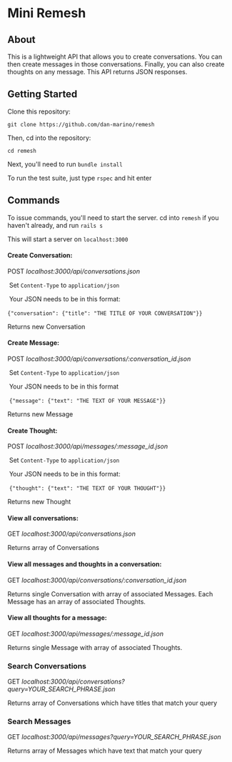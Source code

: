 # Mini Remesh

## About

This is a lightweight API that allows you to create conversations. You can then create messages in those conversations. Finally, you can also create thoughts on any message. This API returns JSON responses.

## Getting Started

Clone this repository:

```
git clone https://github.com/dan-marino/remesh
```

Then, cd into the repository:

```
cd remesh
```

Next, you'll need to run `bundle install`

To run the test suite, just type `rspec` and hit enter

## Commands

To issue commands, you'll need to start the server. cd into `remesh` if you haven't already, and run `rails s`

This will start a server on `localhost:3000`

#### **Create Conversation:**

POST	*localhost:3000/api/conversations.json*

​	Set `Content-Type`  to `application/json`

​	Your JSON needs to be in this format:

​	`{"conversation": {"title": "THE TITLE OF YOUR CONVERSATION"}}`

Returns new Conversation

#### **Create Message:**

POST	*localhost:3000/api/conversations/:conversation_id.json*

​	Set `Content-Type`  to `application/json`

​	Your JSON needs to be in this format

​	`{"message": {"text": "THE TEXT OF YOUR MESSAGE"}}`

Returns new Message

#### **Create Thought:**

POST	*localhost:3000/api/messages/:message_id.json*

​	Set `Content-Type`  to `application/json`

​	Your JSON needs to be in this format:

​	`{"thought": {"text": "THE TEXT OF YOUR THOUGHT"}}`

Returns new Thought

#### **View all conversations:**

GET	*localhost:3000/api/conversations.json*

Returns array of Conversations

#### **View all messages and thoughts in a conversation:**

GET	*localhost:3000/api/conversations/:conversation_id.json*

Returns single Conversation with array of associated Messages. Each Message has an array of associated Thoughts.

#### **View all thoughts for a message:**

GET	*localhost:3000/api/messages/:message_id.json*

Returns single Message with array of associated Thoughts.

### Search Conversations

GET *localhost:3000/api/conversations?query=YOUR_SEARCH_PHRASE.json*

Returns array of Conversations which have titles that match your query

### Search Messages

GET *localhost:3000/api/messages?query=YOUR_SEARCH_PHRASE.json*

Returns array of Messages which have text that match your query
